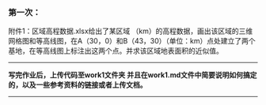 ### 第一次：
附件1：区域高程数据.xlsx给出了某区域 （km）的高程数据，画出该区域的三维网格图和等高线图，在A（30，0）和B（43，30）（单位：km）点处建立了两个基地，在等高线图上标注出这两个点。并求该区域地表面积的近似值。  

----
**写完作业后，上传代码至work1文件夹 并且在work1.md文件中简要说明如何搞定的，以及一些参考资料的链接或者上传文档。**  

----
